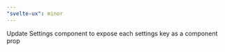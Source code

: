 ```yaml
---
"svelte-ux": minor
---
```


Update Settings component to expose each settings key as a component prop
